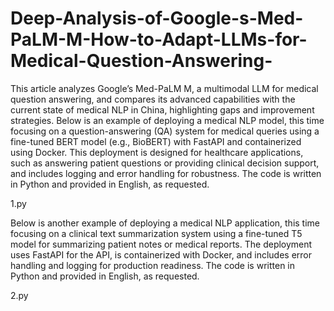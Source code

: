 # Deep-Analysis-of-Google-s-Med-PaLM-M-How-to-Adapt-LLMs-for-Medical-Question-Answering-
This article analyzes Google’s Med-PaLM M, a multimodal LLM for medical question answering, and compares its advanced capabilities with the current state of medical NLP in China, highlighting gaps and improvement strategies.
Below is an example of deploying a medical NLP model, this time focusing on a question-answering (QA) system for medical queries using a fine-tuned BERT model (e.g., BioBERT) with FastAPI and containerized using Docker. This deployment is designed for healthcare applications, such as answering patient questions or providing clinical decision support, and includes logging and error handling for robustness. The code is written in Python and provided in English, as requested.

1.py

Below is another example of deploying a medical NLP application, this time focusing on a clinical text summarization system using a fine-tuned T5 model for summarizing patient notes or medical reports. The deployment uses FastAPI for the API, is containerized with Docker, and includes error handling and logging for production readiness. The code is written in Python and provided in English, as requested.

2.py

